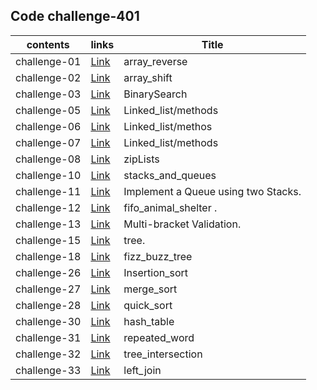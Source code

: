 
## Code challenge-401

|**contents**| **links**             |   **Title**|
|---         |---                     |    ---     |
|  challenge-01 | [Link](/data_structures_and_algorithms_python/challenges/array_reverse)    | array_reverse   |
|  challenge-02 | [Link](/data_structures_and_algorithms_python/challenges/array_shift)    |array_shift  |
|  challenge-03 | [Link](/data_structures_and_algorithms_python/challenges/BinarySearch)    |BinarySearch|
|  challenge-05 | [Link](/data_structures_and_algorithms_python/data_structure/linked_list)    |Linked_list/methods  |
|  challenge-06 | [Link](/data_structures_and_algorithms_python/data_structure/linked_list)    |Linked_list/methos  |
|  challenge-07 | [Link](/data_structures_and_algorithms_python/data_structure/linked_list)    |Linked_list/methods  |
|  challenge-08| [Link](/data_structures_and_algorithms_python/data_structure/linked_list)    |zipLists |
|  challenge-10 | [Link](/data_structures_and_algorithms_python/data_structure/stacks_and_queues)    |stacks_and_queues |
|  challenge-11 | [Link](/data_structures_and_algorithms_python/data_structure/stacks_and_queues)    |Implement a Queue using two Stacks. |
|  challenge-12 | [Link](/data_structures_and_algorithms_python/challenges/fifo_animal_shelter)|fifo_animal_shelter . |
|  challenge-13 | [Link](/data_structures_and_algorithms_python/challenges/multi_bracket_validation)|Multi-bracket Validation. |
|  challenge-15 | [Link](/data_structures_and_algorithms_python/data_structure/tree)|tree. |
|  challenge-18 | [Link](/data_structures_and_algorithms_python/challenges/fizz_buzz_tree)|fizz_buzz_tree|
|  challenge-26 | [Link](/data_structures_and_algorithms_python/challenges/Insertion_sort)  |Insertion_sort|
|  challenge-27 | [Link](/data_structures_and_algorithms_python/challenges/merge_sort)  |merge_sort|
|  challenge-28 | [Link](/data_structures_and_algorithms_python/challenges/quick_sort)  |quick_sort|
|  challenge-30 | [Link](/data_structures_and_algorithms_python/data_structure/hashtable)|hash_table|
|  challenge-31 | [Link](/data_structures_and_algorithms_python/challenges/repeated_word)|repeated_word|
|  challenge-32 | [Link](/data_structures_and_algorithms_python/challenges/tree_intersection)|tree_intersection|
|  challenge-33 | [Link](/data_structures_and_algorithms_python/challenges/left_join)|left_join|




    




